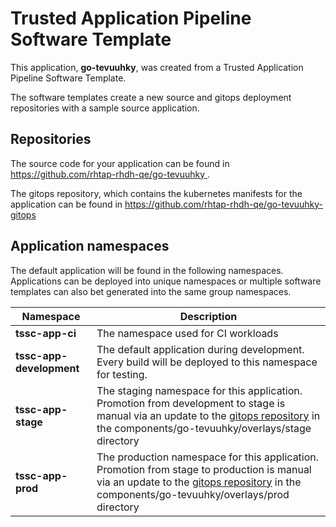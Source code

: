 # Trusted Application Pipeline Software Template

This application, **go-tevuuhky**, was created from a Trusted Application Pipeline Software Template.

The software templates create a new source and gitops deployment repositories with a sample source application. 

## Repositories

The source code for your application can be found in [https://github.com/rhtap-rhdh-qe/go-tevuuhky ](https://github.com/rhtap-rhdh-qe/go-tevuuhky ).
 
The gitops repository, which contains the kubernetes manifests for the application can be found in 
[https://github.com/rhtap-rhdh-qe/go-tevuuhky-gitops ](https://github.com/rhtap-rhdh-qe/go-tevuuhky-gitops ) 

## Application namespaces 

The default application will be found in the following namespaces. Applications can be deployed into unique namespaces or multiple software templates can also bet generated into the same group namespaces.  

|  Namespace   |  Description   |  
| -------- | -------- |
| **tssc-app-ci** | The namespace used for CI workloads |
| **tssc-app-development** | The default application during development. Every build will be deployed to this namespace for testing. |
| **tssc-app-stage** | The staging namespace for this application. Promotion from development to stage is manual via an update to the [gitops repository](https://github.com/rhtap-rhdh-qe/go-tevuuhky-gitops ) in the components/go-tevuuhky/overlays/stage directory |
| **tssc-app-prod** | The production namespace for this application. Promotion from stage to production is manual via an update to the [gitops repository](https://github.com/rhtap-rhdh-qe/go-tevuuhky-gitops ) in the components/go-tevuuhky/overlays/prod directory |